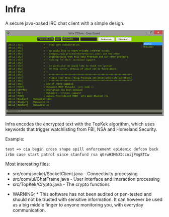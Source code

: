 Infra
=====

A secure java-based IRC chat client with a simple design.

![ScreenShot](https://raw.githubusercontent.com/nixolas1/infra/master/infra.png)

Infra encodes the encrypted text with the TopKek algorithm, which uses keywords that trigger watchlisting from FBI, NSA and Homeland Security.

Example:

```test => cia begin cross shape spill enforcement epidemic defcon back irbm case start patrol since stanford rsa qGrwHIM6JIccnijPmg8TCw```

Most interesting files:
 - src/com/socket/SocketClient.java - Connectivity processing
 - src/com/ui/ChatFrame.java - User Interface and interaction processing
 - src/TopKek/Crypto.java - The crypto functions

* WARNING: * This software has not been audited or pen-tested and should not be trusted with sensitive information. 
It can however be used as a big middle finger to anyone monitoring you, with everyday communication.
